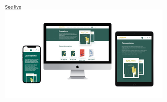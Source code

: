 [See live](https://goofy-visvesvaraya-37c7b0.netlify.app/)
![Website on different devices](mockups.png)
